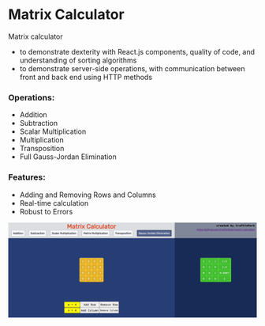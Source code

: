 # Matrix Calculator

Matrix calculator
- to demonstrate dexterity with React.js components, quality of code, and understanding of sorting algorithms
- to demonstrate server-side operations, with communication between front and back end using HTTP methods

### Operations:
- Addition
- Subtraction
- Scalar Multiplication
- Multiplication
- Transposition
- Full Gauss-Jordan Elimination

### Features:
- Adding and Removing Rows and Columns
- Real-time calculation
- Robust to Errors

![matrix-calculator](matrixcalculator1.gif)
